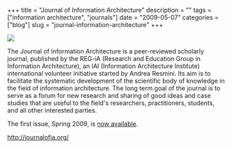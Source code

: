 +++
title = "Journal of Information Architecture"
description = ""
tags = ["information architecture", "journals"]
date = "2009-05-07"
categories = ["blog"]
slug = "journal-information-architecture"
+++



  <div class="notebook-screenshot"><a href="http://journalofia.org/"><img src="http://media.konigi.com/bluga/wt4a0325ba2c6ac.jpg"/></a></div><p>The Journal of Information Architecture is a peer-reviewed scholarly journal, published by the REG-iA (Research and Education Group in Information Architecture), an IAI (Information Architecture Institute) international volunteer initiative started by Andrea Resmini. Its aim is to facilitate the systematic development of the scientific body of knowledge in the field of information architecture. The long term goal of the journal is to serve as a forum for new research and sharing of good ideas and case studies that are useful to the field's researchers, practitioners, students, and all other interested parties.</p>
<p>The first issue, Spring 2009, is <a href="http://journalofia.org/volume1/issue1/">now available</a>.</p>
    
  <a href="http://journalofia.org/">http://journalofia.org/</a>
